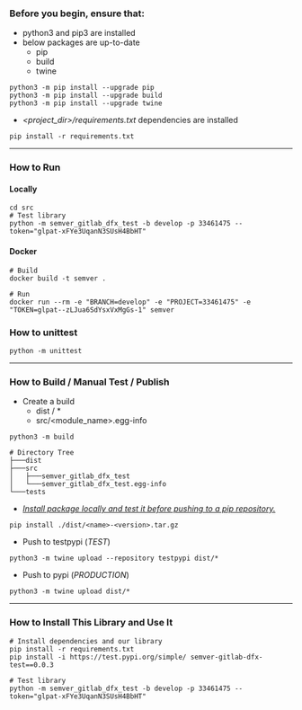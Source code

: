 ### Before you begin, ensure that:

- python3 and pip3 are installed
- below packages are up-to-date
    - pip
    - build
    - twine

``` shell
python3 -m pip install --upgrade pip
python3 -m pip install --upgrade build
python3 -m pip install --upgrade twine
```

- *<project_dir>/requirements.txt* dependencies are installed

``` shell
pip install -r requirements.txt
```

---

### How to Run

#### Locally

``` shell
cd src
# Test library
python -m semver_gitlab_dfx_test -b develop -p 33461475 --token="glpat-xFYe3UqanN3SUsH4BbHT"
```

#### Docker

``` shell
# Build
docker build -t semver .

# Run
docker run --rm -e "BRANCH=develop" -e "PROJECT=33461475" -e "TOKEN=glpat--zLJua6SdYsxVxMgGs-1" semver
```

### How to unittest

``` shell
python -m unittest
```

---

### How to Build / Manual Test / Publish

* Create a build
    * dist / *
    * src/<module_name>.egg-info

``` shell
python3 -m build
```

``` shell
# Directory Tree
├───dist
├───src
│   ├───semver_gitlab_dfx_test
│   └───semver_gitlab_dfx_test.egg-info
└───tests

```

* <u>*Install package locally and test it before pushing to a pip repository.*</u>

``` shell
pip install ./dist/<name>-<version>.tar.gz
```

* Push to testpypi (*TEST*)

``` shell
python3 -m twine upload --repository testpypi dist/*
```

* Push to pypi (*PRODUCTION*)

``` shell
python3 -m twine upload dist/*
```

---

### How to Install This Library and Use It

``` shell
# Install dependencies and our library
pip install -r requirements.txt
pip install -i https://test.pypi.org/simple/ semver-gitlab-dfx-test==0.0.3

# Test library
python -m semver_gitlab_dfx_test -b develop -p 33461475 --token="glpat-xFYe3UqanN3SUsH4BbHT"
```